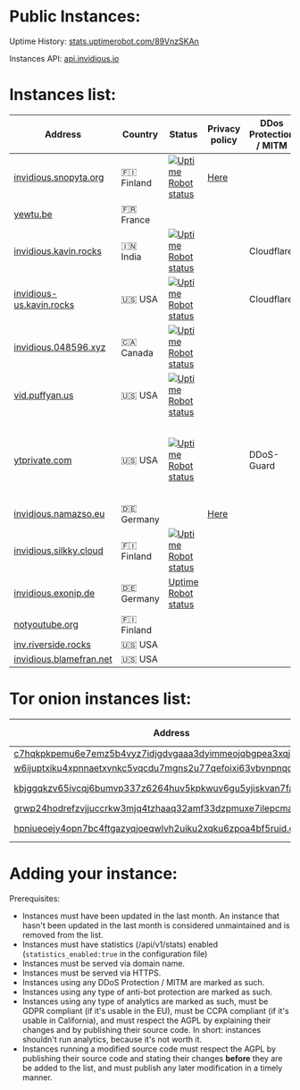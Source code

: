 # Public Instances:

Uptime History: [stats.uptimerobot.com/89VnzSKAn](https://stats.uptimerobot.com/89VnzSKAn)

Instances API: [api.invidious.io](https://instances.invidious.io)

# Instances list:

| Address                                                      | Country    | Status                                                                                                                                                                    | Privacy policy                              | DDos Protection / MITM  | Owner                                                  | Note                                                                                                                                                 |
|--------------------------------------------------------------|------------|---------------------------------------------------------------------------------------------------------------------------------------------------------------------------|---------------------------------------------|-------------------------|--------------------------------------------------------|------------------------------------------------------------------------------------------------------------------------------------------------------|
| [invidious.snopyta.org](https://invidious.snopyta.org)       | 🇫🇮 Finland | [![Uptime Robot status](https://img.shields.io/uptimerobot/status/m783898765-2a4efa67aa8d1c7be6b1dd9d)](https://status.unixfox.eu/783898765)                              | [Here](https://snopyta.org/privacy_policy)  |                         | [@Perflyst](https://github.com/Perflyst)               |                                                                                                                                                      |
| [yewtu.be](https://yewtu.be)                                 | 🇫🇷 France  |                                                                                                                                                                           |                                             |                         | [@unixfox](https://github.com/unixfox)                 |                                                                                                                                                      |
| [invidious.kavin.rocks](https://invidious.kavin.rocks)       | 🇮🇳 India   | [![Uptime Robot status](https://img.shields.io/uptimerobot/status/m786132664-f9fa738fba1c4dc2f7364f71)](https://status.kavin.rocks/786132664)                             |                                             | Cloudflare              | [@FireMasterK](https://github.com/FireMasterK)         |                                                                                                                                                      |
| [invidious-us.kavin.rocks](https://invidious-us.kavin.rocks) | 🇺🇸 USA     | [![Uptime Robot status](https://img.shields.io/uptimerobot/status/m788216947-f3f63d30899a10dbe9a0338a)](https://status.kavin.rocks/788216947)                             |                                             | Cloudflare              | [@FireMasterK](https://github.com/FireMasterK)         |                                                                                                                                                      |
| [invidious.048596.xyz](https://invidious.048596.xyz)         | 🇨🇦 Canada  | [![Uptime Robot status](https://img.shields.io/uptimerobot/status/m786792286-b5894e4e11c42b8332375076)](https://status.048596.xyz/786792286)                              |                                             |                         | [@tenpura-shrimp](https://github.com/tenpura-shrimp)   |                                                                                                                                                      |
| [vid.puffyan.us](https://vid.puffyan.us)                     | 🇺🇸 USA     | [![Uptime Robot status](https://img.shields.io/uptimerobot/status/m786947233-1131c3f67b9a20621b1926d3)](https://stats.uptimerobot.com/n7A08HGVl6/786947233)               |                                             |                         | [@ItsSt0ne](https://github.com/ItsSt0ne)               |                                                                                                                                                      |
| [ytprivate.com](https://ytprivate.com)                       | 🇺🇸 USA     | [![Uptime Robot status](https://img.shields.io/uptimerobot/status/m786947505-2a50cf3262906bb28c6cf8fc)](https://status.ytprivate.com/786947505)                           |                                             | DDoS-Guard              | [@ytprivatecom](https://github.com/ytprivatecom)       | Is running a modified [Source Code](https://github.com/ytprivatecom/invidious) - [Changes](https://github.com/ytprivatecom/invidious#source-changes) |
| [invidious.namazso.eu](https://invidious.namazso.eu)         | 🇩🇪 Germany |                                                                                                                                                                           | [Here](https://namazso.eu/privacy.html)     |                         | [@namazso](https://github.com/namazso)                 |                                                                                                                                                      |
| [invidious.silkky.cloud](https://invidious.silkky.cloud)     | 🇫🇮 Finland | [![Uptime Robot status](https://img.shields.io/uptimerobot/status/m787784614-79d1acc4b425d1ed813fc793)](https://status.silkky.cloud/787784614)                            |                                             |                         | [@TheSilkky](https://github.com/TheSilkky)             |                                                                                                                                                      |
| [invidious.exonip.de](https://invidious.exonip.de)           | 🇩🇪 Germany | [Uptime Robot status](https://status.exonip.de/)                                                                                                                          |                                             |                         | [@Exonip](https://github.com/Exonip)                   |                                                                                                                                                      |
| [notyoutube.org](https://notyoutube.org)                     | 🇫🇮 Finland |                                                                                                                                                                           |                                             |                         | [@Eggo-Plant](https://github.com/Eggo-Plant)           |                                                                                                                                                      |
| [inv.riverside.rocks](https://inv.riverside.rocks)           | 🇺🇸 USA     |                                                                                                                                                                           |                                             |                         | [@RiversideRocks](https://github.com/RiversideRocks)   |                                                                                                                                                      |
| [invidious.blamefran.net](https://invidious.blamefran.net)   | 🇺🇸 USA     |                                                                                                                                                                           |                                             |                         | [@Aidan16](https://github.com/Aidan16)                 |                                                                                                                                                      |


# Tor onion instances list:

| Address                                                                                                                                  | Country         | Associated clearnet instance                                                                  | Privacy policy                              | Owner                                                  | Note                                                                                                                                                 |
|------------------------------------------------------------------------------------------------------------------------------------------|-----------------|-----------------------------------------------------------------------------------------------|---------------------------------------------|--------------------------------------------------------|------------------------------------------------------------------------------------------------------------------------------------------------------|
| [c7hqkpkpemu6e7emz5b4vyz7idjgdvgaaa3dyimmeojqbgpea3xqjoid.onion](http://c7hqkpkpemu6e7emz5b4vyz7idjgdvgaaa3dyimmeojqbgpea3xqjoid.onion)  | 🇫🇮 Finland      | [invidious.snopyta.org](https://invidious.snopyta.org)                                        |                                             | [@Perflyst](https://github.com/Perflyst)               |                                                                                                                                                      |
| [w6ijuptxiku4xpnnaetxvnkc5vqcdu7mgns2u77qefoixi63vbvnpnqd.onion](http://w6ijuptxiku4xpnnaetxvnkc5vqcdu7mgns2u77qefoixi63vbvnpnqd.onion)  | 🇮🇳 India        | [invidious.kavin.rocks](https://invidious.kavin.rocks)                                        |                                             | [@FireMasterK](https://github.com/FireMasterK)         |                                                                                                                                                      |
| [kbjggqkzv65ivcqj6bumvp337z6264huv5kpkwuv6gu5yjiskvan7fad.onion](http://kbjggqkzv65ivcqj6bumvp337z6264huv5kpkwuv6gu5yjiskvan7fad.onion)  | 🇳🇱 Netherlands  | None                                                                                          |                                             | [@tirz](https://github.com/tirz)                       |                                                                                                                                                      |
| [grwp24hodrefzvjjuccrkw3mjq4tzhaaq32amf33dzpmuxe7ilepcmad.onion](http://grwp24hodrefzvjjuccrkw3mjq4tzhaaq32amf33dzpmuxe7ilepcmad.onion)  | 🇺🇸 USA          | [vid.puffyan.us](https://vid.puffyan.us)                                                      |                                             | [@ItsSt0ne](https://github.com/ItsSt0ne)               |                                                                                                                                                      |
| [hpniueoejy4opn7bc4ftgazyqjoeqwlvh2uiku2xqku6zpoa4bf5ruid.onion](http://hpniueoejy4opn7bc4ftgazyqjoeqwlvh2uiku2xqku6zpoa4bf5ruid.onion)  | 🇺🇸 USA          | [invidious-us.kavin.rocks](https://invidious-us.kavin.rocks)                                  |                                             | [@FireMasterK](https://github.com/FireMasterK)         |                                                                                                                                                      |


# Adding your instance:

Prerequisites:

- Instances must have been updated in the last month. An instance that hasn't been updated in the last month is considered unmaintained and is removed from the list.
- Instances must have statistics (/api/v1/stats) enabled (`statistics_enabled:true` in the configuration file)
- Instances must be served via domain name.
- Instances must be served via HTTPS.
- Instances using any DDoS Protection / MITM are marked as such.
- Instances using any type of anti-bot protection are marked as such.
- Instances using any type of analytics are marked as such, must be GDPR compliant (if it's usable in the EU), must be CCPA compliant (if it's usable in California), and must respect the AGPL by explaining their changes and by publishing their source code. In short: instances shouldn't run analytics, because it's not worth it.
- Instances running a modified source code must respect the AGPL by publishing their source code and stating their changes **before** they are be added to the list, and must publish any later modification in a timely manner.